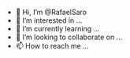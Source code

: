 - 👋 Hi, I’m @RafaelSaro
- 👀 I’m interested in ...
- 🌱 I’m currently learning ...
- 💞️ I’m looking to collaborate on ...
- 📫 How to reach me ...

<!---
RafaelSaro/RafaelSaro is a ✨ special ✨ repository because its `README.md` (this file) appears on your GitHub profile.
You can click the Preview link to take a look at your changes.
--->
